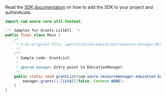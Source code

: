 Read the [SDK documentation](https://github.com/Azure/azure-sdk-for-java/blob/azure-resourcemanager-education_1.0.0-beta.1/sdk/education/azure-resourcemanager-education/README.md) on how to add the SDK to your project and authenticate.

```java
import com.azure.core.util.Context;

/** Samples for Grants ListAll. */
public final class Main {
    /*
     * x-ms-original-file: specification/education/resource-manager/Microsoft.Education/preview/2021-12-01-preview/examples/GrantList.json
     */
    /**
     * Sample code: GrantList.
     *
     * @param manager Entry point to EducationManager.
     */
    public static void grantList(com.azure.resourcemanager.education.EducationManager manager) {
        manager.grants().listAll(false, Context.NONE);
    }
}
```
